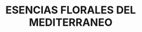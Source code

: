 ---
title: "ESENCIAS FLORALES DEL MEDITERRANEO"
url: /salta/esencias-florales-del-mediterraneo/
shop: floristería
---